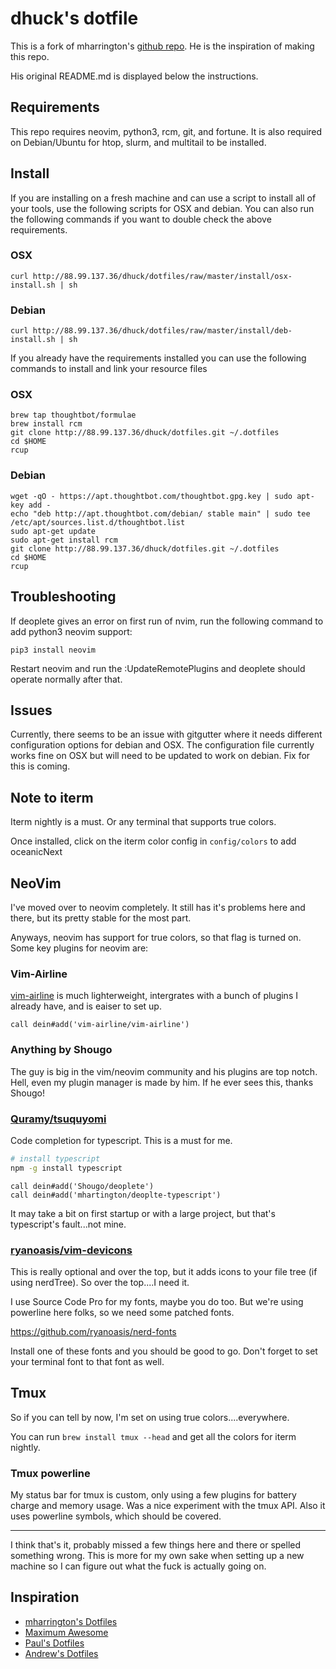 # dhuck's dotfile

This is a fork of mharrington's [github repo](https://github.com/mhartington/dotfiles). He is the inspiration of making this repo.

His original README.md is displayed below the instructions.

## Requirements

This repo requires neovim, python3, rcm, git, and fortune. It is also required on Debian/Ubuntu for htop, slurm, and multitail to be installed.

## Install

If you are installing on a fresh machine and can use a script to install all of your tools, use the following scripts for OSX and debian. You can also run the following commands if you want to double check the above requirements.

### OSX

```
curl http://88.99.137.36/dhuck/dotfiles/raw/master/install/osx-install.sh | sh
```

### Debian

```
curl http://88.99.137.36/dhuck/dotfiles/raw/master/install/deb-install.sh | sh
```

If you already have the requirements installed you can use the following commands to install and link your resource files

### OSX

```
brew tap thoughtbot/formulae
brew install rcm
git clone http://88.99.137.36/dhuck/dotfiles.git ~/.dotfiles
cd $HOME
rcup
```

### Debian

```
wget -qO - https://apt.thoughtbot.com/thoughtbot.gpg.key | sudo apt-key add -
echo "deb http://apt.thoughtbot.com/debian/ stable main" | sudo tee /etc/apt/sources.list.d/thoughtbot.list
sudo apt-get update
sudo apt-get install rcm
git clone http://88.99.137.36/dhuck/dotfiles.git ~/.dotfiles
cd $HOME
rcup
```

## Troubleshooting

If deoplete gives an error on first run of nvim, run the following command to add python3 neovim support:

```
pip3 install neovim
```

Restart neovim and run the :UpdateRemotePlugins and deoplete should operate normally after that.

## Issues

Currently, there seems to be an issue with gitgutter where it needs different configuration options for debian and OSX. The configuration file currently works fine on OSX but will need to be updated to work on debian. Fix for this is coming.

## Note to iterm
Iterm nightly is a must.
Or any terminal that supports true colors.

Once installed, click on the iterm color config in `config/colors` to add oceanicNext

## NeoVim

I've moved over to neovim completely. It still has it's problems here and there, but its pretty stable for the most part.

Anyways, neovim has support for true colors, so that flag is turned on.
Some key plugins for neovim are:


### Vim-Airline
[vim-airline](https://github.com/vim-airline/vim-airline) is much lighterweight, intergrates with a bunch of plugins I
already have, and is eaiser to set up.

```
call dein#add('vim-airline/vim-airline')
```

### Anything by Shougo
The guy is big in the vim/neovim community and his plugins are top notch.
Hell, even my plugin manager is made by him. If he ever sees this, thanks Shougo!

### [Quramy/tsuquyomi](https://github.com/Quramy/tsuquyomi)
Code completion for typescript. This is a must for me.

```bash
# install typescript
npm -g install typescript
```


```viml
call dein#add('Shougo/deoplete')
call dein#add('mhartington/deoplte-typescript')
```

It may take a bit on first startup or with a large project, but that's typescript's fault...not mine.

### [ryanoasis/vim-devicons](https://github.com/ryanoasis/vim-devicons)

This is really optional and over the top, but it adds icons to your file tree (if using nerdTree). So over the top....I need it.

I use Source Code Pro for my fonts, maybe you do too. But we're using powerline here folks, so we need some patched fonts.

https://github.com/ryanoasis/nerd-fonts

Install one of these fonts and you should be good to go. Don't forget to set your terminal font to that font as well.

## Tmux

So if you can tell by now, I'm set on using true colors....everywhere.

You can run `brew install tmux --head` and get all the colors for iterm nightly.

### Tmux powerline
My status bar for tmux is custom, only using a few plugins for battery charge and memory usage. Was a nice experiment with the tmux API. Also it uses powerline symbols, which should be covered.


<hr/>
I think that's it, probably missed a few things here and there or spelled something wrong.
This is more for my own sake when setting up a new machine so I can figure out what the fuck is actually going on.

## Inspiration
- [mharrington's Dotfiles](https://github.com/mhartington/dotfiles)
- [Maximum Awesome](https://github.com/square/maximum-awesome)
- [Paul's Dotfiles](https://github.com/paulirish/dotfiles)
- [Andrew's Dotfiles](https://github.com/ajoslin/dot)
